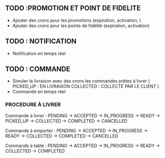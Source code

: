 ## TODO :PROMOTION ET POINT DE FIDELITE
- Ajouter des crons pour les promotions (expiration, activation, )
- Ajouter des crons pour les points de fidélité (expiration, activation)

## TODO : NOTIFICATION

- Notification en temps réel

## TODO : COMMANDE
- Simuler la livraison avec des crons les commandes prêtes à livrer (
    PICKED_UP : EN LIVRAISON
    COLLECTED : COLLECTÉ PAR LE CLIENT
    )
- Commande en temps réel

### PROCEDURE À LIVRER

Commande à livrer   : PENDING -> ACCEPTED -> IN_PROGRESS -> READY -> PICKED_UP -> COLLECTED -> COMPLETED
                                                         -> CANCELLED

Commande à emporter : PENDING -> ACCEPTED -> IN_PROGRESS -> READY -> COLLECTED -> COMPLETED
                                                         -> CANCELLED

Commande à table : PENDING -> ACCEPTED -> IN_PROGRESS -> READY -> COLLECTED -> COMPLETED